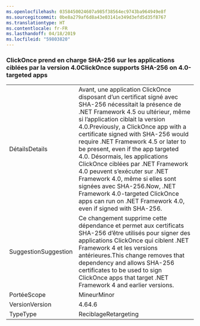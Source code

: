 ```yaml
---
ms.openlocfilehash: 0358450024607a985f38564ec9743ba964949e8f
ms.sourcegitcommit: 0be8a279af6d8a43e03141e349d3efd5d35f8767
ms.translationtype: HT
ms.contentlocale: fr-FR
ms.lasthandoff: 04/18/2019
ms.locfileid: "59803820"
---
```

### <a name="clickonce-supports-sha-256-on-40-targeted-apps"></a><span data-ttu-id="da8b2-101">ClickOnce prend en charge SHA-256 sur les applications ciblées par la version 4.0</span><span class="sxs-lookup"><span data-stu-id="da8b2-101">ClickOnce supports SHA-256 on 4.0-targeted apps</span></span>

|   |   |
|---|---|
|<span data-ttu-id="da8b2-102">Détails</span><span class="sxs-lookup"><span data-stu-id="da8b2-102">Details</span></span>|<span data-ttu-id="da8b2-103">Avant, une application ClickOnce disposant d’un certificat signé avec SHA-256 nécessitait la présence de .NET Framework 4.5 ou ultérieur, même si l’application ciblait la version 4.0.</span><span class="sxs-lookup"><span data-stu-id="da8b2-103">Previously, a ClickOnce app with a certificate signed with SHA-256 would require .NET Framework 4.5 or later to be present, even if the app targeted 4.0.</span></span> <span data-ttu-id="da8b2-104">Désormais, les applications ClickOnce ciblées par .NET Framework 4.0 peuvent s’exécuter sur .NET Framework 4.0, même si elles sont signées avec SHA-256.</span><span class="sxs-lookup"><span data-stu-id="da8b2-104">Now, .NET Framework 4.0-targeted ClickOnce apps can run on .NET Framework 4.0, even if signed with SHA-256.</span></span>|
|<span data-ttu-id="da8b2-105">Suggestion</span><span class="sxs-lookup"><span data-stu-id="da8b2-105">Suggestion</span></span>|<span data-ttu-id="da8b2-106">Ce changement supprime cette dépendance et permet aux certificats SHA-256 d’être utilisés pour signer des applications ClickOnce qui ciblent .NET Framework 4 et les versions antérieures.</span><span class="sxs-lookup"><span data-stu-id="da8b2-106">This change removes that dependency and allows SHA-256 certificates to be used to sign ClickOnce apps that target .NET Framework 4 and earlier versions.</span></span>|
|<span data-ttu-id="da8b2-107">Portée</span><span class="sxs-lookup"><span data-stu-id="da8b2-107">Scope</span></span>|<span data-ttu-id="da8b2-108">Mineur</span><span class="sxs-lookup"><span data-stu-id="da8b2-108">Minor</span></span>|
|<span data-ttu-id="da8b2-109">Version</span><span class="sxs-lookup"><span data-stu-id="da8b2-109">Version</span></span>|<span data-ttu-id="da8b2-110">4.6</span><span class="sxs-lookup"><span data-stu-id="da8b2-110">4.6</span></span>|
|<span data-ttu-id="da8b2-111">Type</span><span class="sxs-lookup"><span data-stu-id="da8b2-111">Type</span></span>|<span data-ttu-id="da8b2-112">Reciblage</span><span class="sxs-lookup"><span data-stu-id="da8b2-112">Retargeting</span></span>|
